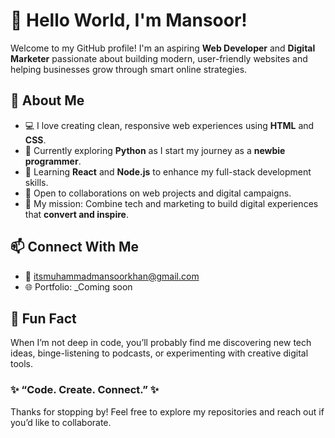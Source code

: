 # 👋 Hello World, I'm Mansoor!

Welcome to my GitHub profile! I'm an aspiring **Web Developer** and **Digital Marketer** passionate about building modern, user-friendly websites and helping businesses grow through smart online strategies.



## 🚀 About Me
- 💻 I love creating clean, responsive web experiences using **HTML** and **CSS**.  
- 🐍 Currently exploring **Python** as I start my journey as a **newbie programmer**.  
- 🧠 Learning **React** and **Node.js** to enhance my full-stack development skills.  
- 🧩 Open to collaborations on web projects and digital campaigns.  
- 🎯 My mission: Combine tech and marketing to build digital experiences that **convert and inspire**.



## 📫 Connect With Me
- 📧 itsmuhammadmansoorkhan@gmail.com
- 🌐 Portfolio: _Coming soon



## 🌱 Fun Fact
When I’m not deep in code, you’ll probably find me discovering new tech ideas, binge-listening to podcasts, or experimenting with creative digital tools.


### ✨ “Code. Create. Connect.” ✨  
Thanks for stopping by! Feel free to explore my repositories and reach out if you’d like to collaborate.
